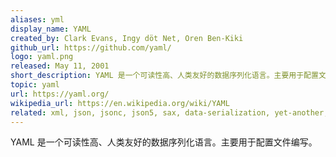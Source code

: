 ```yaml
---
aliases: yml
display_name: YAML
created_by: Clark Evans, Ingy döt Net, Oren Ben-Kiki
github_url: https://github.com/yaml/
logo: yaml.png
released: May 11, 2001
short_description: YAML 是一个可读性高、人类友好的数据序列化语言。主要用于配置文件编写。
topic: yaml
url: https://yaml.org/
wikipedia_url: https://en.wikipedia.org/wiki/YAML
related: xml, json, jsonc, json5, sax, data-serialization, yet-another, toml, ini
---
```

YAML 是一个可读性高、人类友好的数据序列化语言。主要用于配置文件编写。